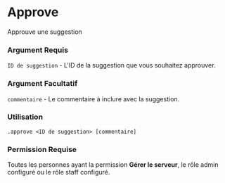 # Approve
Approuve une suggestion 
### Argument Requis
`ID de suggestion` - L'ID de la suggestion que vous souhaitez approuver.
### Argument Facultatif
`commentaire` - Le commentaire à inclure avec la suggestion.
### Utilisation
```
.approve <ID de suggestion> [commentaire]
```
### Permission Requise
Toutes les personnes ayant la permission **Gérer le serveur**, le rôle admin configuré ou le rôle staff configuré.
